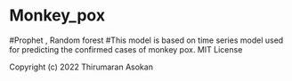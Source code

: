 # Monkey_pox
#Prophet , Random forest
#This model is based on time series model used for predicting the confirmed cases of monkey pox.
MIT License

Copyright (c) 2022 Thirumaran Asokan
